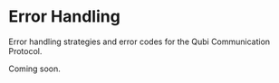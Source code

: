# Error Handling

Error handling strategies and error codes for the Qubi Communication Protocol.

Coming soon.